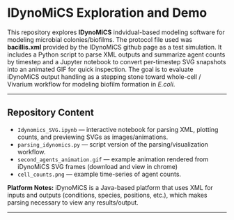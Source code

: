 # IDynoMiCS Exploration and Demo 
This repository explores **IDynoMiCS** indvidual-based modeling software for modeling microbial colonies/biofilms. The protocol file used was **bacillis.xml** provided by the IDynoMiCS github page as a test simulation. It includes a Python script to parse XML outputs and summarize agent counts by timestep and a Jupyter notebook to convert per-timestep SVG snapshots into an animated GIF for quick inspection. The goal is to evaluate iDynoMiCS output handling as a stepping stone toward whole-cell / Vivarium workflow for modeling biofilm formation in _E.coli_.

---

## Repository Content

- `Idynomics_SVG.ipynb` — interactive notebook for parsing XML, plotting counts, and previewing SVGs as images/animations.
- `parsing_idynomics.py` — script version of the parsing/visualization workflow.
- `second_agents_animation.gif` — example animation rendered from iDynoMiCS SVG frames (download and view in chrome)
- `cell_counts.png` — example time-series of agent counts.

**Platform Notes:** iDynoMiCS is a Java-based platform that uses XML for inputs and outputs (conditions, species, positions, etc.), which makes parsing necessary to view any results/output. 

---

